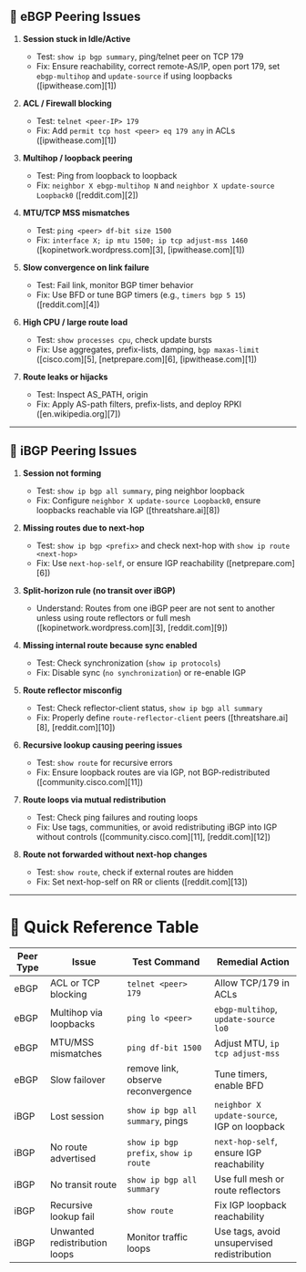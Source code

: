 
## 🔗 eBGP Peering Issues

1. **Session stuck in Idle/Active**

   * Test: `show ip bgp summary`, ping/telnet peer on TCP 179
   * Fix: Ensure reachability, correct remote-AS/IP, open port 179, set `ebgp-multihop` and `update-source` if using loopbacks ([ipwithease.com][1])

2. **ACL / Firewall blocking**

   * Test: `telnet <peer-IP> 179`
   * Fix: Add `permit tcp host <peer> eq 179 any` in ACLs ([ipwithease.com][1])

3. **Multihop / loopback peering**

   * Test: Ping from loopback to loopback
   * Fix: `neighbor X ebgp-multihop N` and `neighbor X update-source Loopback0` ([reddit.com][2])

4. **MTU/TCP MSS mismatches**

   * Test: `ping <peer> df-bit size 1500`
   * Fix: `interface X; ip mtu 1500; ip tcp adjust-mss 1460` ([kopinetwork.wordpress.com][3], [ipwithease.com][1])

5. **Slow convergence on link failure**

   * Test: Fail link, monitor BGP timer behavior
   * Fix: Use BFD or tune BGP timers (e.g., `timers bgp 5 15`) ([reddit.com][4])

6. **High CPU / large route load**

   * Test: `show processes cpu`, check update bursts
   * Fix: Use aggregates, prefix-lists, damping, `bgp maxas-limit` ([cisco.com][5], [netprepare.com][6], [ipwithease.com][1])

7. **Route leaks or hijacks**

   * Test: Inspect AS\_PATH, origin
   * Fix: Apply AS-path filters, prefix-lists, and deploy RPKI ([en.wikipedia.org][7])

---

## 🔄 iBGP Peering Issues

1. **Session not forming**

   * Test: `show ip bgp all summary`, ping neighbor loopback
   * Fix: Configure `neighbor X update-source Loopback0`, ensure loopbacks reachable via IGP ([threatshare.ai][8])

2. **Missing routes due to next-hop**

   * Test: `show ip bgp <prefix>` and check next-hop with `show ip route <next-hop>`
   * Fix: Use `next-hop-self`, or ensure IGP reachability ([netprepare.com][6])

3. **Split-horizon rule (no transit over iBGP)**

   * Understand: Routes from one iBGP peer are not sent to another unless using route reflectors or full mesh ([kopinetwork.wordpress.com][3], [reddit.com][9])

4. **Missing internal route because sync enabled**

   * Test: Check synchronization (`show ip protocols`)
   * Fix: Disable sync (`no synchronization`) or re-enable IGP&#x20;

5. **Route reflector misconfig**

   * Test: Check reflector-client status, `show ip bgp all summary`
   * Fix: Properly define `route-reflector-client` peers ([threatshare.ai][8], [reddit.com][10])

6. **Recursive lookup causing peering issues**

   * Test: `show route` for recursive errors
   * Fix: Ensure loopback routes are via IGP, not BGP-redistributed ([community.cisco.com][11])

7. **Route loops via mutual redistribution**

   * Test: Check ping failures and routing loops
   * Fix: Use tags, communities, or avoid redistributing iBGP into IGP without controls ([community.cisco.com][11], [reddit.com][12])

8. **Route not forwarded without next-hop changes**

   * Test: `show route`, check if external routes are hidden
   * Fix: Set next-hop-self on RR or clients ([reddit.com][13])

---

# 🧭 Quick Reference Table

| Peer Type | Issue                         | Test Command                          | Remedial Action                             |
| --------- | ----------------------------- | ------------------------------------- | ------------------------------------------- |
| eBGP      | ACL or TCP blocking           | `telnet <peer> 179`                   | Allow TCP/179 in ACLs                       |
| eBGP      | Multihop via loopbacks        | `ping lo <peer>`                      | `ebgp-multihop`, `update-source lo0`        |
| eBGP      | MTU/MSS mismatches            | `ping df-bit 1500`                    | Adjust MTU, `ip tcp adjust-mss`             |
| eBGP      | Slow failover                 | remove link, observe reconvergence    | Tune timers, enable BFD                     |
| iBGP      | Lost session                  | `show ip bgp all summary`, pings      | `neighbor X update-source`, IGP on loopback |
| iBGP      | No route advertised           | `show ip bgp prefix`, `show ip route` | `next-hop-self`, ensure IGP reachability    |
| iBGP      | No transit route              | `show ip bgp all summary`             | Use full mesh or route reflectors           |
| iBGP      | Recursive lookup fail         | `show route`                          | Fix IGP loopback reachability               |
| iBGP      | Unwanted redistribution loops | Monitor traffic loops                 | Use tags, avoid unsupervised redistribution |

